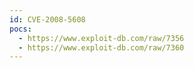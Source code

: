 ```yaml
---
id: CVE-2008-5608
pocs:
  - https://www.exploit-db.com/raw/7356
  - https://www.exploit-db.com/raw/7360
---
```

